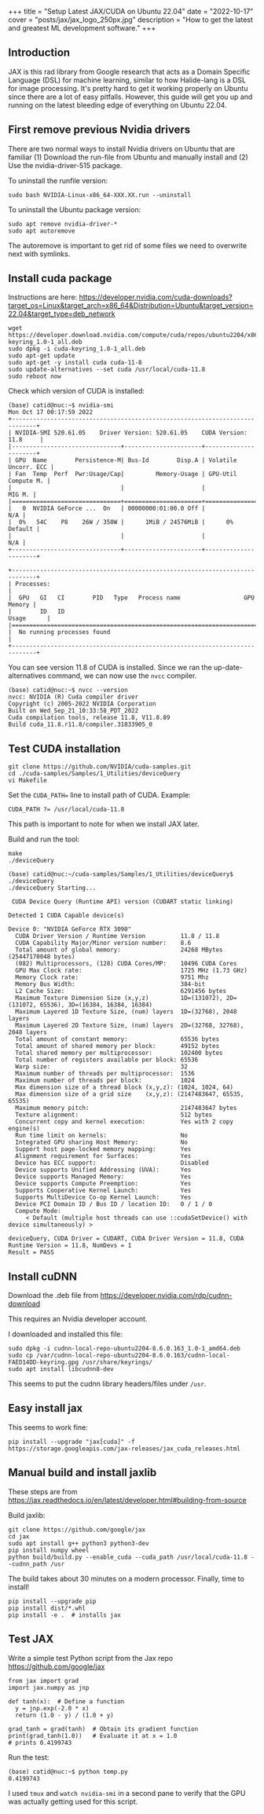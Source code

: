 +++
title = "Setup Latest JAX/CUDA on Ubuntu 22.04"
date = "2022-10-17"
cover = "posts/jax/jax_logo_250px.jpg"
description = "How to get the latest and greatest ML development software."
+++

## Introduction

JAX is this rad library from Google research that acts as a Domain Specific Language (DSL) for machine learning, similar to how Halide-lang is a DSL for image processing.  It's pretty hard to get it working properly on Ubuntu since there are a lot of easy pitfalls.  However, this guide will get you up and running on the latest bleeding edge of everything on Ubuntu 22.04.

## First remove previous Nvidia drivers

There are two normal ways to install Nvidia drivers on Ubuntu that are familiar (1) Download the run-file from Ubuntu and manually install and (2) Use the nvidia-driver-515 package.

To uninstall the runfile version: 

```
sudo bash NVIDIA-Linux-x86_64-XXX.XX.run --uninstall
```

To uninstall the Ubuntu package version:

```
sudo apt remove nvidia-driver-*
sudo apt autoremove
```

The autoremove is important to get rid of some files we need to overwrite next with symlinks.

## Install cuda package

Instructions are here: https://developer.nvidia.com/cuda-downloads?target_os=Linux&target_arch=x86_64&Distribution=Ubuntu&target_version=22.04&target_type=deb_network

```
wget https://developer.download.nvidia.com/compute/cuda/repos/ubuntu2204/x86_64/cuda-keyring_1.0-1_all.deb
sudo dpkg -i cuda-keyring_1.0-1_all.deb
sudo apt-get update
sudo apt-get -y install cuda cuda-11-8
sudo update-alternatives --set cuda /usr/local/cuda-11.8
sudo reboot now
```

Check which version of CUDA is installed:

```
(base) catid@nuc:~$ nvidia-smi
Mon Oct 17 00:17:59 2022       
+-----------------------------------------------------------------------------+
| NVIDIA-SMI 520.61.05    Driver Version: 520.61.05    CUDA Version: 11.8     |
|-------------------------------+----------------------+----------------------+
| GPU  Name        Persistence-M| Bus-Id        Disp.A | Volatile Uncorr. ECC |
| Fan  Temp  Perf  Pwr:Usage/Cap|         Memory-Usage | GPU-Util  Compute M. |
|                               |                      |               MIG M. |
|===============================+======================+======================|
|   0  NVIDIA GeForce ...  On   | 00000000:01:00.0 Off |                  N/A |
|  0%   54C    P8    26W / 350W |      1MiB / 24576MiB |      0%      Default |
|                               |                      |                  N/A |
+-------------------------------+----------------------+----------------------+
                                                                               
+-----------------------------------------------------------------------------+
| Processes:                                                                  |
|  GPU   GI   CI        PID   Type   Process name                  GPU Memory |
|        ID   ID                                                   Usage      |
|=============================================================================|
|  No running processes found                                                 |
+-----------------------------------------------------------------------------+
```

You can see version 11.8 of CUDA is installed.  Since we ran the up-date-alternatives command, we can now use the `nvcc` compiler.

```
(base) catid@nuc:~$ nvcc --version
nvcc: NVIDIA (R) Cuda compiler driver
Copyright (c) 2005-2022 NVIDIA Corporation
Built on Wed_Sep_21_10:33:58_PDT_2022
Cuda compilation tools, release 11.8, V11.8.89
Build cuda_11.8.r11.8/compiler.31833905_0
```

## Test CUDA installation

```
git clone https://github.com/NVIDIA/cuda-samples.git
cd ./cuda-samples/Samples/1_Utilities/deviceQuery
vi Makefile
```

Set the `CUDA_PATH=` line to install path of CUDA.  Example:

```
CUDA_PATH ?= /usr/local/cuda-11.8
```

This path is important to note for when we install JAX later.

Build and run the tool:

```
make
./deviceQuery
```

```
(base) catid@nuc:~/cuda-samples/Samples/1_Utilities/deviceQuery$ ./deviceQuery 
./deviceQuery Starting...

 CUDA Device Query (Runtime API) version (CUDART static linking)

Detected 1 CUDA Capable device(s)

Device 0: "NVIDIA GeForce RTX 3090"
  CUDA Driver Version / Runtime Version          11.8 / 11.8
  CUDA Capability Major/Minor version number:    8.6
  Total amount of global memory:                 24268 MBytes (25447170048 bytes)
  (082) Multiprocessors, (128) CUDA Cores/MP:    10496 CUDA Cores
  GPU Max Clock rate:                            1725 MHz (1.73 GHz)
  Memory Clock rate:                             9751 Mhz
  Memory Bus Width:                              384-bit
  L2 Cache Size:                                 6291456 bytes
  Maximum Texture Dimension Size (x,y,z)         1D=(131072), 2D=(131072, 65536), 3D=(16384, 16384, 16384)
  Maximum Layered 1D Texture Size, (num) layers  1D=(32768), 2048 layers
  Maximum Layered 2D Texture Size, (num) layers  2D=(32768, 32768), 2048 layers
  Total amount of constant memory:               65536 bytes
  Total amount of shared memory per block:       49152 bytes
  Total shared memory per multiprocessor:        102400 bytes
  Total number of registers available per block: 65536
  Warp size:                                     32
  Maximum number of threads per multiprocessor:  1536
  Maximum number of threads per block:           1024
  Max dimension size of a thread block (x,y,z): (1024, 1024, 64)
  Max dimension size of a grid size    (x,y,z): (2147483647, 65535, 65535)
  Maximum memory pitch:                          2147483647 bytes
  Texture alignment:                             512 bytes
  Concurrent copy and kernel execution:          Yes with 2 copy engine(s)
  Run time limit on kernels:                     No
  Integrated GPU sharing Host Memory:            No
  Support host page-locked memory mapping:       Yes
  Alignment requirement for Surfaces:            Yes
  Device has ECC support:                        Disabled
  Device supports Unified Addressing (UVA):      Yes
  Device supports Managed Memory:                Yes
  Device supports Compute Preemption:            Yes
  Supports Cooperative Kernel Launch:            Yes
  Supports MultiDevice Co-op Kernel Launch:      Yes
  Device PCI Domain ID / Bus ID / location ID:   0 / 1 / 0
  Compute Mode:
     < Default (multiple host threads can use ::cudaSetDevice() with device simultaneously) >

deviceQuery, CUDA Driver = CUDART, CUDA Driver Version = 11.8, CUDA Runtime Version = 11.8, NumDevs = 1
Result = PASS
```

## Install cuDNN

Download the .deb file from https://developer.nvidia.com/rdp/cudnn-download

This requires an Nvidia developer account.

I downloaded and installed this file:

```
sudo dpkg -i cudnn-local-repo-ubuntu2204-8.6.0.163_1.0-1_amd64.deb
sudo cp /var/cudnn-local-repo-ubuntu2204-8.6.0.163/cudnn-local-FAED14DD-keyring.gpg /usr/share/keyrings/
sudo apt install libcudnn8-dev
```

This seems to put the cudnn library headers/files under `/usr`.

## Easy install jax

This seems to work fine:

```
pip install --upgrade "jax[cuda]" -f https://storage.googleapis.com/jax-releases/jax_cuda_releases.html
```

## Manual build and install jaxlib

These steps are from https://jax.readthedocs.io/en/latest/developer.html#building-from-source

Build jaxlib:

```
git clone https://github.com/google/jax
cd jax
sudo apt install g++ python3 python3-dev
pip install numpy wheel
python build/build.py --enable_cuda --cuda_path /usr/local/cuda-11.8 --cudnn_path /usr
```

The build takes about 30 minutes on a modern processor.  Finally, time to install!

```
pip install --upgrade pip
pip install dist/*.whl
pip install -e .  # installs jax
```

## Test JAX

Write a simple test Python script from the Jax repo https://github.com/google/jax

```
from jax import grad
import jax.numpy as jnp

def tanh(x):  # Define a function
  y = jnp.exp(-2.0 * x)
  return (1.0 - y) / (1.0 + y)

grad_tanh = grad(tanh)  # Obtain its gradient function
print(grad_tanh(1.0))   # Evaluate it at x = 1.0
# prints 0.4199743
```

Run the test:

```
(base) catid@nuc:~$ python temp.py
0.4199743
```

I used `tmux` and `watch nvidia-smi` in a second pane to verify that the GPU was actually getting used for this script.
